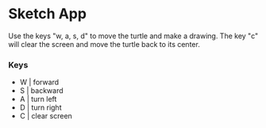 # Sketch App

Use the keys "w, a, s, d" to move the turtle and make a drawing. The key "c" will clear the screen and move the turtle back to its center.

### Keys

* W | forward
* S | backward
* A | turn left
* D | turn right
* C | clear screen